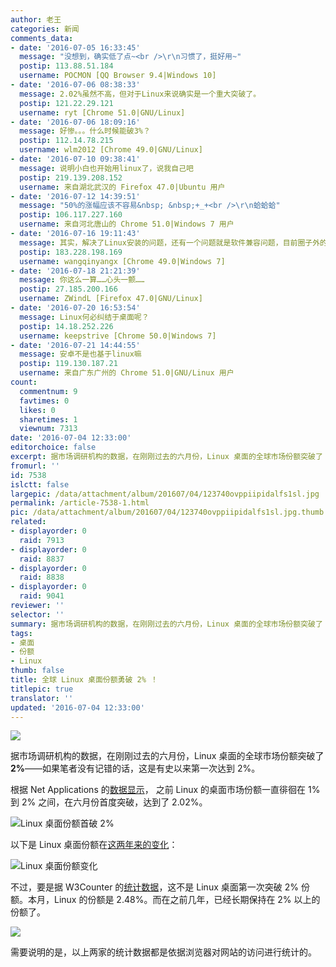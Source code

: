 ```yaml
---
author: 老王
categories: 新闻
comments_data:
- date: '2016-07-05 16:33:45'
  message: "没想到，确实低了点~<br />\r\n习惯了，挺好用~"
  postip: 113.88.51.184
  username: POCMON [QQ Browser 9.4|Windows 10]
- date: '2016-07-06 08:38:33'
  message: 2.02%虽然不高，但对于Linux来说确实是一个重大突破了。
  postip: 121.22.29.121
  username: ryt [Chrome 51.0|GNU/Linux]
- date: '2016-07-06 18:09:16'
  message: 好惨。。。什么时候能破3%？
  postip: 112.14.78.215
  username: wlm2012 [Chrome 49.0|GNU/Linux]
- date: '2016-07-10 09:38:41'
  message: 说明小白也开始用linux了，说我自己吧
  postip: 219.139.208.152
  username: 来自湖北武汉的 Firefox 47.0|Ubuntu 用户
- date: '2016-07-12 14:39:51'
  message: "50%的涨幅应该不容易&nbsp; &nbsp;+_+<br />\r\n蛤蛤蛤"
  postip: 106.117.227.160
  username: 来自河北唐山的 Chrome 51.0|Windows 7 用户
- date: '2016-07-16 19:11:43'
  message: 其实，解决了Linux安装的问题，还有一个问题就是软件兼容问题，目前圈子外的软件全是面向Windows，这个很影响Linux的流行。
  postip: 183.228.198.169
  username: wangqinyangx [Chrome 49.0|Windows 7]
- date: '2016-07-18 21:21:39'
  message: 你这么一算……心头一颤……
  postip: 27.185.200.166
  username: ZWindL [Firefox 47.0|GNU/Linux]
- date: '2016-07-20 16:53:54'
  message: Linux何必纠结于桌面呢？
  postip: 14.18.252.226
  username: keepstrive [Chrome 50.0|Windows 7]
- date: '2016-07-21 14:44:55'
  message: 安卓不是也基于linux嘛
  postip: 119.130.187.21
  username: 来自广东广州的 Chrome 51.0|GNU/Linux 用户
count:
  commentnum: 9
  favtimes: 0
  likes: 0
  sharetimes: 1
  viewnum: 7313
date: '2016-07-04 12:33:00'
editorchoice: false
excerpt: 据市场调研机构的数据，在刚刚过去的六月份，Linux 桌面的全球市场份额突破了 2%——如果笔者没有记错的话，这是有史以来第一次达到 2%。
fromurl: ''
id: 7538
islctt: false
largepic: /data/attachment/album/201607/04/123740ovppiipidalfs1sl.jpg
permalink: /article-7538-1.html
pic: /data/attachment/album/201607/04/123740ovppiipidalfs1sl.jpg.thumb.jpg
related:
- displayorder: 0
  raid: 7913
- displayorder: 0
  raid: 8837
- displayorder: 0
  raid: 8838
- displayorder: 0
  raid: 9041
reviewer: ''
selector: ''
summary: 据市场调研机构的数据，在刚刚过去的六月份，Linux 桌面的全球市场份额突破了 2%——如果笔者没有记错的话，这是有史以来第一次达到 2%。
tags:
- 桌面
- 份额
- Linux
thumb: false
title: 全球 Linux 桌面份额勇破 2% ！
titlepic: true
translator: ''
updated: '2016-07-04 12:33:00'
---
```


![](/data/attachment/album/201607/04/123740ovppiipidalfs1sl.jpg)


据市场调研机构的数据，在刚刚过去的六月份，Linux 桌面的全球市场份额突破了 **2%**——如果笔者没有记错的话，这是有史以来第一次达到 2%。


根据 Net Applications 的[数据显示](http://www.netmarketshare.com/operating-system-market-share.aspx?qprid=8&qpcustomd=0&qpsp=209&qpnp=1&qptimeframe=M)， 之前 Linux 的桌面市场份额一直徘徊在 1% 到 2% 之间，在六月份首度突破，达到了 2.02%。


![Linux 桌面份额首破 2%](/data/attachment/album/201607/04/120455wnllyxwys2t2ztxl.jpg)


以下是 Linux 桌面份额在[这两年来的变化](http://www.netmarketshare.com/operating-system-market-share.aspx?qprid=9&qpcustomb=0&qpsp=186&qpnp=24&qptimeframe=M&qpstick=1&qpct=0&qpdt=1)：


![Linux 桌面份额变化](/data/attachment/album/201607/04/121428d7q51lcgb7sqylrl.jpg)


不过，要是据 W3Counter 的[统计数据](https://www.w3counter.com/globalstats.php?year=2016&month=6)，这不是 Linux 桌面第一次突破 2% 份额。本月，Linux 的份额是 2.48%。而在之前几年，已经长期保持在 2% 以上的份额了。


![](/data/attachment/album/201607/04/121736kyhvz74kiw5ekfhe.jpg)


需要说明的是，以上两家的统计数据都是依据浏览器对网站的访问进行统计的。